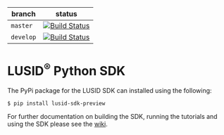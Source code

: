 | branch | status |
| --- | --- |
| `master` |  [![Build Status](https://travis-ci.org/finbourne/lusid-sdk-python-preview.svg?branch=master)](https://travis-ci.org/finbourne/lusid-sdk-python-preview) |
| `develop` | [![Build Status](https://travis-ci.org/finbourne/lusid-sdk-python-preview.svg?branch=develop)](https://travis-ci.org/finbourne/lusid-sdk-python-preview) |

# LUSID<sup>®</sup> Python SDK

The PyPi package for the LUSID SDK can installed using the following:

```
$ pip install lusid-sdk-preview
```

For further documentation on building the SDK, running the tutorials and using the SDK please see the [wiki](https://github.com/finbourne/lusid-sdk-python-preview/wiki).
